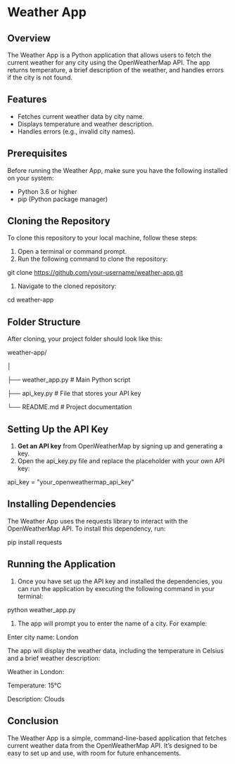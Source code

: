 # **Weather App**

## Overview

The Weather App is a Python application that allows users to fetch the current weather for any city using the OpenWeatherMap API. The app returns temperature, a brief description of the weather, and handles errors if the city is not found.

## Features

- Fetches current weather data by city name.
- Displays temperature and weather description.
- Handles errors (e.g., invalid city names).

## Prerequisites

Before running the Weather App, make sure you have the following installed on your system:

- Python 3.6 or higher
- pip (Python package manager)

## Cloning the Repository

To clone this repository to your local machine, follow these steps:

1. Open a terminal or command prompt.
2. Run the following command to clone the repository:

git clone <https://github.com/your-username/weather-app.git>

1. Navigate to the cloned repository:

cd weather-app

## Folder Structure

After cloning, your project folder should look like this:

weather-app/

│

├── weather_app.py # Main Python script

├── api_key.py # File that stores your API key

└── README.md # Project documentation

## Setting Up the API Key

1. **Get an API key** from OpenWeatherMap by signing up and generating a key.
2. Open the api_key.py file and replace the placeholder with your own API key:

api_key = "your_openweathermap_api_key"

## Installing Dependencies

The Weather App uses the requests library to interact with the OpenWeatherMap API. To install this dependency, run:

pip install requests

## Running the Application

1. Once you have set up the API key and installed the dependencies, you can run the application by executing the following command in your terminal:

python weather_app.py

1. The app will prompt you to enter the name of a city. For example:

Enter city name: London

The app will display the weather data, including the temperature in Celsius and a brief weather description:

Weather in London:

Temperature: 15°C

Description: Clouds

## Conclusion

The Weather App is a simple, command-line-based application that fetches current weather data from the OpenWeatherMap API. It’s designed to be easy to set up and use, with room for future enhancements.